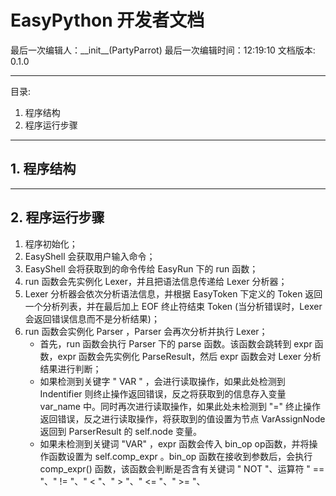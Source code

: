 <!--
 * @作者: __init__(PartyParrot)
 * @Github 地址: https://github.com/PartyParrot359
 * @Gitee 地址: https://gitee.com/JUST_SANS
 * @邮件: 2100970361@qq.com
 * @Date: 2021-11-19 13:31:45
 * @最后一次编辑人: __init__(PartyParrot)
 * @LastEditTime: 2021-11-19 20:16:33
-->

# EasyPython 开发者文档

最后一次编辑人：\_\_init\_\_(PartyParrot)
最后一次编辑时间：12:19:10
文档版本: 0.1.0

---
目录:
1. 程序结构
2. 程序运行步骤
---
## 1. 程序结构

---
## 2. 程序运行步骤
1. 程序初始化；
2. EasyShell 会获取用户输入命令；
3. EasyShell 会将获取到的命令传给 EasyRun 下的 run 函数；
4. run 函数会先实例化 Lexer，并且把语法信息传递给 Lexer 分析器；
5. Lexer 分析器会依次分析语法信息，并根据 EasyToken 下定义的 Token 返回一个分析列表，并在最后加上 EOF 终止符结束 Token (当分析错误时，Lexer 会返回错误信息而不是分析结果)；
6. run 函数会实例化 Parser ，Parser 会再次分析并执行 Lexer；
    -  首先，run 函数会执行 Parser 下的 parse 函数。该函数会跳转到 expr 函数，expr 函数会先实例化 ParseResult，然后 expr 函数会对 Lexer 分析结果进行判断；
    -  如果检测到关键字 " VAR " ，会进行读取操作，如果此处检测到 Indentifier 则终止操作返回错误，反之将获取到的信息存入变量 var_name 中。同时再次进行读取操作，如果此处未检测到 "=" 终止操作返回错误，反之进行读取操作，将获取到的值设置为节点 VarAssignNode 返回到 ParserResult 的 self.node 变量。
    -  如果未检测到关键词 "VAR" ，expr 函数会传入 bin_op op函数，并将操作函数设置为 self.comp_expr 。bin_op 函数在接收到参数后，会执行 comp_expr() 函数，该函数会判断是否含有关键词 " NOT "、运算符 " == "、" != "、" < "、" > "、" <= "、" >= "、
